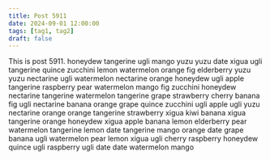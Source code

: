 ```yaml
---
title: Post 5911
date: 2024-09-01 12:00:00
tags: [tag1, tag2]
draft: false
---
```

This is post 5911.
honeydew
tangerine
ugli
mango
yuzu
yuzu
date
xigua
ugli
tangerine
quince
zucchini
lemon
watermelon
orange
fig
elderberry
yuzu
yuzu
nectarine
ugli
watermelon
nectarine
orange
honeydew
ugli
apple
tangerine
raspberry
pear
watermelon
mango
fig
zucchini
honeydew
nectarine
tangerine
watermelon
tangerine
grape
strawberry
cherry
banana
fig
ugli
nectarine
banana
orange
grape
quince
zucchini
ugli
apple
ugli
yuzu
nectarine
orange
orange
tangerine
strawberry
xigua
kiwi
banana
xigua
tangerine
orange
honeydew
xigua
apple
banana
lemon
elderberry
pear
watermelon
tangerine
lemon
date
tangerine
mango
orange
date
grape
banana
ugli
watermelon
pear
lemon
xigua
ugli
cherry
raspberry
honeydew
quince
ugli
raspberry
ugli
date
date
watermelon
mango
